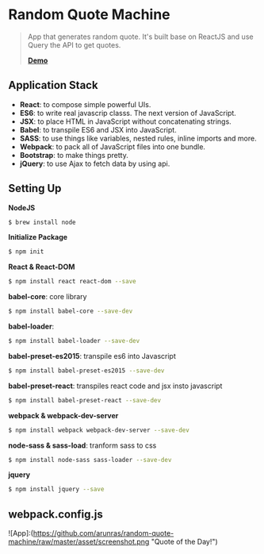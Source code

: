 # Random Quote Machine
> App that generates random quote.
> It's built base on ReactJS and use Query the API to get quotes.
>
> [**Demo**](https://arunras.github.io/random-quote-machine/)
## Application Stack
- **React**: to compose simple powerful UIs.
- **ES6**: to write real javascrip classs. The next version of JavaScript.
- **JSX**: to place HTML in JavaScript without concatenating strings.
- **Babel**: to transpile ES6 and JSX into JavaScript.
- **SASS**: to use things like variables, nested rules, inline imports and more.
- **Webpack**: to pack all of JavaScript files into one bundle.
- **Bootstrap**: to make things pretty.
- **jQuery**: to use Ajax to fetch data by using api.
## Setting Up
**NodeJS**
```bash
$ brew install node
```

**Initialize Package**

```bash
$ npm init
```

**React & React-DOM**

```bash
$ npm install react react-dom --save
```

**babel-core**: core library

```bash
$ npm install babel-core --save-dev
```

**babel-loader**: 

```bash
$ npm install babel-loader --save-dev
```

**babel-preset-es2015**: transpile es6 into Javascript

```bash
$ npm install babel-preset-es2015 --save-dev
```

**babel-preset-react**: transpiles react code and jsx insto javascript

```bash
$ npm install babel-preset-react --save-dev
```

**webpack & webpack-dev-server**

```bash
$ npm install webpack webpack-dev-server --save-dev
```

**node-sass & sass-load**: tranform sass to css

```bash
$ npm install node-sass sass-loader --save-dev
```
**jquery**
```bash
$ npm install jquery --save
```


## webpack.config.js

![App]:(https://github.com/arunras/random-quote-machine/raw/master/asset/screenshot.png "Quote of the Day!")

